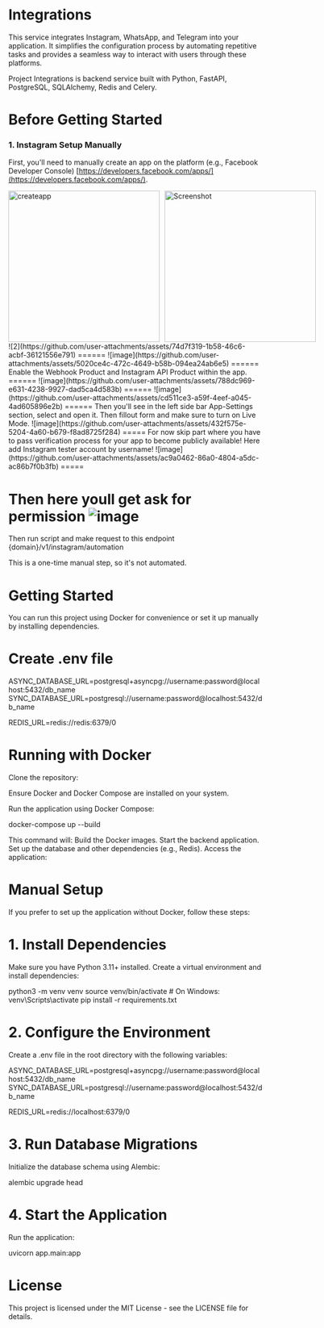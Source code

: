 # Integrations

This service integrates Instagram, WhatsApp, and Telegram into your application. It simplifies the configuration process by automating repetitive tasks and provides a seamless way to interact with users through these platforms.

Project Integrations is backend service built with Python, FastAPI, PostgreSQL, SQLAlchemy, Redis and Celery.


# Before Getting Started
### 1. Instagram Setup Manually 

First, you'll need to manually create an app on the platform (e.g., Facebook Developer Console) [https://developers.facebook.com/apps/](https://developers.facebook.com/apps/).
<div style="display: flex; gap: 10px;">
  <img src="https://github.com/user-attachments/assets/5935d6d6-b80f-486f-acd7-2dfc223dc051" alt="createapp" width="300">
  <img src="https://github.com/user-attachments/assets/f5b271a2-ad1d-486f-9c13-1552b913c946" alt="Screenshot" width="300">
</div>
![2](https://github.com/user-attachments/assets/74d7f319-1b58-46c6-acbf-36121556e791)
======
![image](https://github.com/user-attachments/assets/5020ce4c-472c-4649-b58b-094ea24ab6e5)
======
Enable the Webhook Product and Instagram API Product within the app.
======
![image](https://github.com/user-attachments/assets/788dc969-e631-4238-9927-dad5ca4d583b)
======
![image](https://github.com/user-attachments/assets/cd511ce3-a59f-4eef-a045-4ad605896e2b)
======
Then you'll see in the left side bar App-Settings section, select and open it.
Then fillout form and make sure to turn on Live Mode.
![image](https://github.com/user-attachments/assets/432f575e-5204-4a60-b679-f8ad8725f284)
=====
For now skip part where you have to pass verification process for your app to become publicly available!
Here add Instagram tester account by username!
![image](https://github.com/user-attachments/assets/ac9a0462-86a0-4804-a5dc-ac86b7f0b3fb)
=====

Then here youll get ask for permission
![image](https://github.com/user-attachments/assets/f984ef9d-e901-4f52-9906-6ba4f25eb26e)
=====
Then run script and make request to this endpoint
{domain}/v1/instagram/automation

This is a one-time manual step, so it's not automated.


# Getting Started
You can run this project using Docker for convenience or set it up manually by installing dependencies.


# Create .env file

ASYNC_DATABASE_URL=postgresql+asyncpg://username:password@localhost:5432/db_name
SYNC_DATABASE_URL=postgresql://username:password@localhost:5432/db_name

REDIS_URL=redis://redis:6379/0


# Running with Docker
Clone the repository:

Ensure Docker and Docker Compose are installed on your system.

Run the application using Docker Compose:

docker-compose up --build

This command will:
Build the Docker images.
Start the backend application.
Set up the database and other dependencies (e.g., Redis).
Access the application:


# Manual Setup
If you prefer to set up the application without Docker, follow these steps:

# 1. Install Dependencies
Make sure you have Python 3.11+ installed. Create a virtual environment and install dependencies:

python3 -m venv venv
source venv/bin/activate  # On Windows: venv\Scripts\activate
pip install -r requirements.txt
# 2. Configure the Environment
Create a .env file in the root directory with the following variables:

ASYNC_DATABASE_URL=postgresql+asyncpg://username:password@localhost:5432/db_name
SYNC_DATABASE_URL=postgresql://username:password@localhost:5432/db_name

REDIS_URL=redis://localhost:6379/0

# 3. Run Database Migrations
Initialize the database schema using Alembic:

alembic upgrade head

# 4. Start the Application
Run the application:

uvicorn app.main:app 

# License
This project is licensed under the MIT License - see the LICENSE file for details.
